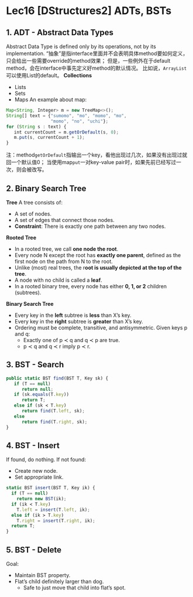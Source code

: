 # Lec16 [DStructures2] ADTs, BSTs
## 1. ADT - Abstract Data Types
Abstract Data Type is defined only by its operations, not by its implementation.
“抽象”是指interface里面并不会表明具体method要如何定义，只会给出一些需要override的method效果；
但是，一些例外在于default method，会在interface中事先定义好method的默认情况。
比如说，`ArrayList`可以使用List的default。
**Collections**
- Lists
- Sets
- Maps
An example about map:
```js
Map<String, Integer> m = new TreeMap<>();
String[] text = {"sumomo", "mo", "momo", "mo",
                 "momo", "no", "uchi"};
for (String s : text) {
   int currentCount = m.getOrDefault(s, 0);
   m.put(s, currentCount + 1);
}
```
注：method`getOrDefault`指输出一个key，看他出现过几次，如果没有出现过就回一个默认值0；
当使用map`put`一对key-value pair时，如果先前已经写过一次，则会被改写。

## 2. Binary Search Tree
**Tree**
A tree consists of:
- A set of nodes.
- A set of edges that connect those nodes.
- **Constraint**: There is exactly one path between any two nodes.

**Rooted Tree**
- In a rooted tree, we call **one node the root**.
- Every node N except the root has **exactly one parent**, defined as the first node on the path from N to the root.
- Unlike (most) real trees, the r**oot is usually depicted at the top of the tree**.
- A node with no child is called a **leaf**.
- In a rooted binary tree, every node has either **0, 1, or 2** children (subtrees).

**Binary Search Tree**
- Every key in the **left** subtree is **less** than X’s key.
- Every key in the **right** subtree is **greater** than X’s key.
- Ordering must be complete, transitive, and antisymmetric. Given keys p and q:
    - Exactly one of p ≺ q and q ≺ p are true.
    - p ≺ q and q ≺ r imply p ≺ r.

## 3. BST - Search
```js
public static BST find(BST T, Key sk) {
   if (T == null)
      return null;
   if (sk.equals(T.key))
      return T;
   else if (sk ≺ T.key)
      return find(T.left, sk);
   else
      return find(T.right, sk);
}
```
## 4. BST - Insert 
If found, do nothing.
If not found:
- Create new node.
- Set appropriate link.
```js
static BST insert(BST T, Key ik) {
  if (T == null)
    return new BST(ik);
  if (ik ≺ T.key)
    T.left = insert(T.left, ik);
  else if (ik ≻ T.key)
    T.right = insert(T.right, ik);
  return T;
}
```
## 5. BST - Delete
Goal:
- Maintain BST property.
- Flat’s child definitely larger than dog.
    - Safe to just move that child into flat’s spot.
